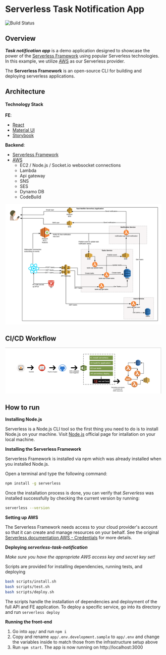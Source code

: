 # Serverless Task Notification App

![Build Status](https://codebuild.us-east-1.amazonaws.com/badges?uuid=eyJlbmNyeXB0ZWREYXRhIjoiOGdxUTNNZllQc0ltaDJpSnNPTE9HTXljc3gzZ0x1ZlNiV1BaNDNlWnFaOU03N3k5cUx4blU3bnUwMGljeU1HWXB1S0c1V2ttaWV0aXJSK2VFZFovYVlBPSIsIml2UGFyYW1ldGVyU3BlYyI6Ikt5aHlTMzdoUTZjbExDTWsiLCJtYXRlcmlhbFNldFNlcmlhbCI6MX0%3D&branch=master)

## Overview

**_Task notification app_** is a demo application designed to showcase the power of the [Serverless Framework](https://serverless.com) using popular Serverless technologies.
In this example, we utilize [AWS](https://aws.amazon.com) as our Serverless provider.

The **Serverless Framework** is an open-source CLI for building and deploying serverless applications.

## Architecture

#### Technology Stack

**FE**:

- [React](https://reactjs.org/)
- [Material UI](https://material-ui.com/)
- [Storybook](https://storybook.js.org/)

**Backend**:

- [Serverless Framework](https://serverless.com)
- [AWS](https://aws.amazon.com)
  - EC2 / Node.js / Socket.io websocket connections
  - Lambda
  - Api gateway
  - SNS
  - SES
  - Dynamo DB
  - CodeBuild

![Architecture Diagram](./images/app-architecture.png "Architecture Diagram")

## CI/CD Workflow

![Workflow](./images/workflow.png "Workflow Diagram")

## How to run

**Installing Node.js**

Serverless is a Node.js CLI tool so the first thing you need to do is to install Node.js on your machine.
Visit [Node.js](https://nodejs.org/en/) official page for intallation on your local machine.

**Installing the Serverless Framework**

Serverless Framework is installed via npm which was already installed when you installed Node.js.

Open a terminal and type the following command:

```bash
npm install -g serverless
```

Once the installation process is done, you can verify that _Serverless_ was installed successfully by checking the current version by running:

```bash
serverless --version
```

**Setting up AWS**

The Serverless Framework needs access to your cloud provider's account so that it can create and manage resources on your behalf.
See the original [Serverless documentation AWS - Credentials](https://serverless.com/framework/docs/providers/aws/guide/credentials/) for more details.

**Deploying _serverless-task-notification_**

_Make sure you have the appropriate AWS access key and secret key set!_

Scripts are provided for installing dependencies, running tests, and deploying

```bash
bash scripts/install.sh
bash scripts/test.sh
bash scripts/deploy.sh
```

The scripts handle the installation of dependencies and deployment of the full API and FE application. To deploy a specific service, go into its directory and run `serverless deploy`

**Running the front-end**
1. Go into `app/` and run `npm i`
1. Copy and rename `app/.env.development.sample` to `app/.env` and change the variables inside to match those from the infrastructure setup above
1. Run `npm start`. The app is now running on http://localhost:3000